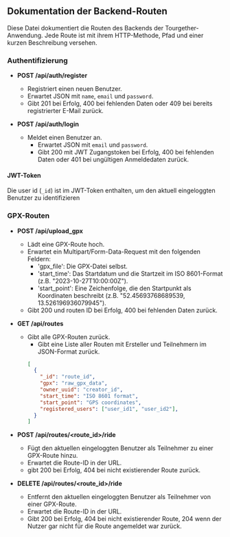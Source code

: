 ## Dokumentation der Backend-Routen

Diese Datei dokumentiert die Routen des Backends der Tourgether-Anwendung. Jede Route ist mit ihrem HTTP-Methode, Pfad und einer kurzen Beschreibung versehen.

### Authentifizierung
- **POST /api/auth/register**
  - Registriert einen neuen Benutzer.
  - Erwartet JSON mit `name`, `email` und `password`.
  - Gibt 201 bei Erfolg, 400 bei fehlenden Daten oder 409 bei bereits registrierter E-Mail zurück.

- **POST /api/auth/login**
  - Meldet einen Benutzer an.
    - Erwartet JSON mit `email` und `password`.
    - Gibt 200 mit JWT Zugangstoken bei Erfolg, 400 bei fehlenden Daten oder 401 bei ungültigen Anmeldedaten zurück.

#### JWT-Token
Die user id (`_id`) ist im JWT-Token enthalten, um den aktuell eingeloggten Benutzer zu identifizieren

### GPX-Routen
- **POST /api/upload_gpx**
  - Lädt eine GPX-Route hoch.
  - Erwartet ein Multipart/Form-Data-Request mit den folgenden Feldern:
    - 'gpx_file': Die GPX-Datei selbst.
    - 'start_time': Das Startdatum und die Startzeit im ISO 8601-Format (z.B. "2023-10-27T10:00:00Z").
    - 'start_point': Eine Zeichenfolge, die den Startpunkt als Koordinaten beschreibt (z.B. "52.45693768689539, 13.526196936079945").
  - Gibt 200 und routen ID bei Erfolg, 400 bei fehlenden Daten zurück.

- **GET /api/routes**
  - Gibt alle GPX-Routen zurück.
    - Gibt eine Liste aller Routen mit Ersteller und Teilnehmern im JSON-Format zurück.
    ```json
    [
      {
        "_id": "route_id",
        "gpx": "raw_gpx_data",
        "owner_uuid": "creator_id",
        "start_time": "ISO 8601 format",
        "start_point": "GPS coordinates",
        "registered_users": ["user_id1", "user_id2"],
      }
    ]
    ```

- **POST /api/routes/<route_id>/ride**
    - Fügt den aktuellen eingeloggten Benutzer als Teilnehmer zu einer GPX-Route hinzu.
    - Erwartet die Route-ID in der URL.
    - gibt 200 bei Erfolg, 404 bei nicht existierender Route zurück.

- **DELETE /api/routes/<route_id>/ride**
    - Entfernt den aktuellen eingeloggten Benutzer als Teilnehmer von einer GPX-Route.
    - Erwartet die Route-ID in der URL.
    - Gibt 200 bei Erfolg, 404 bei nicht existierender Route, 204 wenn der Nutzer gar nicht für die Route angemeldet war zurück.
    
